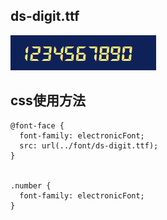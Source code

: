 ## ds-digit.ttf

![](./assets/20220120110710.png)




## css使用方法

```
@font-face {
  font-family: electronicFont;
  src: url(../font/ds-digit.ttf);
}


.number {
  font-family: electronicFont;
}
```

